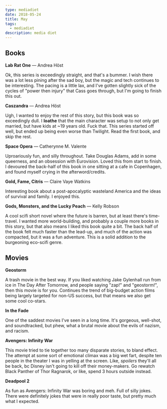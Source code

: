```yaml
---
type: mediadiet
date: 2018-05-24
title: May
tags:
  - mediadiet
description: media diet
---
```


## Books

**Lab Rat One** — Andrea Höst

Ok, this series is exceedingly straight, and that's a bummer. I wish there
was a lot less pining after the sad boy, but the magic and tech continues
to be interesting. The pacing is a little lax, and I've gotten slightly
sick of the cycles of "power then injury" that Cass goes through, but I'm
going to finish this out.

**Caszandra** — Andrea Höst

Ugh, I wanted to enjoy the rest of this story, but this book was so
exceedingly dull. I **loathe** that the main character was setup to not
only get married, but have kids at ~19 years old. Fuck that. This series
started off well, but ended up being even worse than Twilight. Read the
first book, and skip the rest.

**Space Opera** — Catherynne M. Valente

Uproariously fun, and silly throughout. Take Douglas Adams, add in some
queerness, and an obsession with Eurovision. Loved this from start to
finish. I devoured the back-half of this book in one sitting at a cafe in
Copenhagen, and found myself crying in the afterword/credits.

**Gold, Fame, Citris** — Claire Vaye Watkins

Interesting book about a post-apocalyptic wasteland America and the ideas
of survival and family. I enjoyed this.

**Gods, Monsters, and the Lucky Peach** — Kelly Robson

A cool scifi short novel where the future is barren, but at least there's
time-travel. I wanted more world-building, and probably a couple more books
in this story, but that also means I liked this book quite a bit. The back
half of the book felt much faster than the lead-up, and much of the action
was compacted, but it was a fun adventure. This is a solid addition to the
burgeoning eco-scifi genre.

## Movies

**Geostorm**

A trash movie in the best way. If you liked watching Jake Gylenhall run
from ice in The Day After Tomorrow, and people saying "zap!" and
"geostorm!", then this movie is for you. Continues the trend of big-budget
action films being largely targeted for non-US success, but that means we
also get some cool co-stars.

**In the Fade**

One of the saddest movies I've seen in a long time. It's gorgeous,
well-shot, and soundtracked, but phew, what a brutal movie about the evils
of nazism, and racism.

**Avengers: Infinity War**

This movie tried to tie together too many disparate stories, to bland
effect. The attempt at some sort of emotional climax was a big wet fart,
despite ten people in the theater I was in yelling at the screen. Like,
_spoilers_ they'll all be back, bc Disney isn't going to kill off their
money-makers. Go rewatch Black Panther of Thor Ragnarok, or like, spend 3
hours outside instead.

**Deadpool 2**

As fun as Avengers: Infinity War was boring and meh. Full of silly jokes.
There were definitely jokes that were in really poor taste, but pretty
much what I expected.
